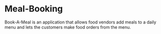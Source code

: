 # Meal-Booking
Book-A-Meal is an application that allows food vendors add meals to a daily menu and lets the customers make food orders from the menu.
